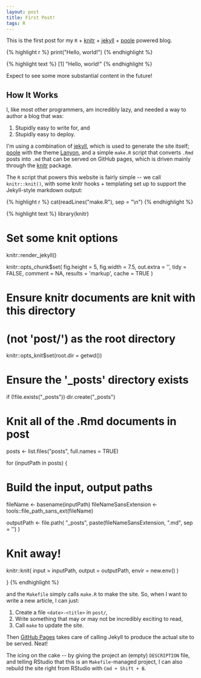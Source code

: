 ```yaml
---
layout: post
title: First Post!
tags: R
---
```


This is the first post for my `R` + [knitr](http://yihui.name/knitr/) +
[jekyll](http://jekyllrb.com/) + [poole](https://github.com/poole/poole)
powered blog.


{% highlight r %}
print("Hello, world!")
{% endhighlight %}



{% highlight text %}
[1] "Hello, world!"
{% endhighlight %}

Expect to see some more substantial content in the future!

## How It Works

I, like most other programmers, am incredibly lazy, and needed a way to author
a blog that was:

1. Stupidly easy to write for, and
2. Stupidly easy to deploy.

I'm using a combination of [jekyll](http://jekyllrb.com/), which is used to
generate the site itself; [poole](https://github.com/poole/poole) with the theme
[Lanyon](http://lanyon.getpoole.com/), and a simple `make.R` script that converts
`.Rmd` posts into `.md` that can be served on GitHub pages, which is driven
mainly through the [knitr](http://yihui.name/knitr/) package.

The `R` script that powers this website is fairly simple -- we call 
`knitr::knit()`, with some knitr hooks + templating set up to support the
Jekyll-style markdown output:


{% highlight r %}
cat(readLines("make.R"), sep = "\n")
{% endhighlight %}



{% highlight text %}
library(knitr)

# Set some knit options
knitr::render_jekyll()

knitr::opts_chunk$set(
  fig.height = 5,
  fig.width = 7.5,
  out.extra = '',
  tidy = FALSE,
  comment = NA,
  results = 'markup',
  cache = TRUE
)

# Ensure knitr documents are knit with this directory
# (not 'post/') as the root directory
knitr::opts_knit$set(root.dir = getwd())

# Ensure the '_posts' directory exists
if (!file.exists("_posts"))
  dir.create("_posts")

# Knit all of the .Rmd documents in post
posts <- list.files("posts", full.names = TRUE)

for (inputPath in posts) {

  # Build the input, output paths
  fileName <- basename(inputPath)
  fileNameSansExtension <-
    tools::file_path_sans_ext(fileName)

  outputPath <- file.path(
    "_posts",
    paste(fileNameSansExtension, ".md", sep = '')
  )

  # Knit away!
  knitr::knit(
    input = inputPath,
    output = outputPath,
    envir = new.env()
  )

}
{% endhighlight %}

and the `Makefile` simply calls `make.R` to make the site. So, when I want to
write a new article, I can just:

1. Create a file `<date>-<title>` in `post/`,
2. Write something that may or may not be incredibly exciting to read,
3. Call `make` to update the site.

Then [GitHub Pages](https://pages.github.com/) takes care of calling Jekyll
to produce the actual site to be served. Neat!

The icing on the cake -- by giving the project an (empty) `DESCRIPTION` file,
and telling RStudio that this is an `Makefile`-managed project, I can also
rebuild the site right from RStudio with `Cmd + Shift + B`.
